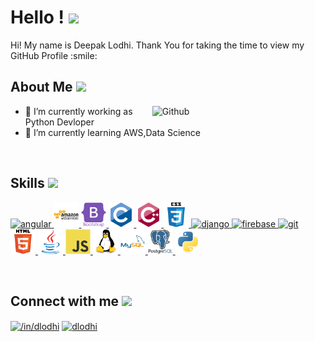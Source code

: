 <h1> Hello ! <img src = "https://raw.githubusercontent.com/MartinHeinz/MartinHeinz/master/wave.gif" width = 5px> </h1>
<p align='center'>
</p>
<div size='20px'> Hi! My name is Deepak Lodhi. Thank You for taking the time to view my GitHub Profile :smile: 
</div>

<h2> About Me <img src = "https://i.giphy.com/media/Wn1DjIHKwcbtGbTVlO/giphy.webp" width = 00px></h2>

<img width="55%" align="right" alt="Github" src="https://media1.giphy.com/media/R03zWv5p1oNSQd91EP/giphy.gif?cid=ecf05e47hteio2fyihybcio3yfn9k6wz9v5oggwbnusrjsgk&rid=giphy.gif&ct=g" />


- 🔭 I’m currently working as Python Devloper 
- 🌱 I’m currently learning AWS,Data Science 
<!-- - 💬 Talk to me about Python and Data Science  -->
 

<br>
<h2> Skills <img src = "https://media2.giphy.com/media/QssGEmpkyEOhBCb7e1/giphy.gif?cid=ecf05e47a0n3gi1bfqntqmob8g9aid1oyj2wr3ds3mg700bl&rid=giphy.gif" width = 32px> </h2>

<p align="left"> <a href="https://angular.io" target="_blank" rel="noreferrer"> <img src="https://angular.io/assets/images/logos/angular/angular.svg" alt="angular" width="40" height="40"/> </a> <a href="https://aws.amazon.com" target="_blank" rel="noreferrer"> <img src="https://raw.githubusercontent.com/devicons/devicon/master/icons/amazonwebservices/amazonwebservices-original-wordmark.svg" alt="aws" width="40" height="40"/> </a> <a href="https://getbootstrap.com" target="_blank" rel="noreferrer"> <img src="https://raw.githubusercontent.com/devicons/devicon/master/icons/bootstrap/bootstrap-plain-wordmark.svg" alt="bootstrap" width="40" height="40"/> </a> <a href="https://www.cprogramming.com/" target="_blank" rel="noreferrer"> <img src="https://raw.githubusercontent.com/devicons/devicon/master/icons/c/c-original.svg" alt="c" width="40" height="40"/> </a> <a href="https://www.w3schools.com/cpp/" target="_blank" rel="noreferrer"> <img src="https://raw.githubusercontent.com/devicons/devicon/master/icons/cplusplus/cplusplus-original.svg" alt="cplusplus" width="40" height="40"/> </a> <a href="https://www.w3schools.com/css/" target="_blank" rel="noreferrer"> <img src="https://raw.githubusercontent.com/devicons/devicon/master/icons/css3/css3-original-wordmark.svg" alt="css3" width="40" height="40"/> </a> <a href="https://www.djangoproject.com/" target="_blank" rel="noreferrer"> <img src="https://static.djangoproject.com/img/logos/django-logo-negative.svg" alt="django" width="40" height="40"/> </a> <a href="https://firebase.google.com/" target="_blank" rel="noreferrer"> <img src="https://www.vectorlogo.zone/logos/firebase/firebase-icon.svg" alt="firebase" width="40" height="40"/> </a> <a href="https://git-scm.com/" target="_blank" rel="noreferrer"> <img src="https://www.vectorlogo.zone/logos/git-scm/git-scm-icon.svg" alt="git" width="40" height="40"/> </a> <a href="https://www.w3.org/html/" target="_blank" rel="noreferrer"> <img src="https://raw.githubusercontent.com/devicons/devicon/master/icons/html5/html5-original-wordmark.svg" alt="html5" width="40" height="40"/> </a> <a href="https://www.java.com" target="_blank" rel="noreferrer"> <img src="https://raw.githubusercontent.com/devicons/devicon/master/icons/java/java-original.svg" alt="java" width="40" height="40"/> </a> <a href="https://developer.mozilla.org/en-US/docs/Web/JavaScript" target="_blank" rel="noreferrer"> <img src="https://raw.githubusercontent.com/devicons/devicon/master/icons/javascript/javascript-original.svg" alt="javascript" width="40" height="40"/> </a> <a href="https://www.linux.org/" target="_blank" rel="noreferrer"> <img src="https://raw.githubusercontent.com/devicons/devicon/master/icons/linux/linux-original.svg" alt="linux" width="40" height="40"/> </a> <a href="https://www.mysql.com/" target="_blank" rel="noreferrer"> <img src="https://raw.githubusercontent.com/devicons/devicon/master/icons/mysql/mysql-original-wordmark.svg" alt="mysql" width="40" height="40"/> </a> <a href="https://www.postgresql.org" target="_blank" rel="noreferrer"> <img src="https://raw.githubusercontent.com/devicons/devicon/master/icons/postgresql/postgresql-original-wordmark.svg" alt="postgresql" width="40" height="40"/> </a> <a href="https://www.python.org" target="_blank" rel="noreferrer"> <img src="https://raw.githubusercontent.com/devicons/devicon/master/icons/python/python-original.svg" alt="python" width="40" height="40"/> </a> </p>
 

 <br>
  
<h2> Connect with me <img src='https://raw.githubusercontent.com/ShahriarShafin/ShahriarShafin/main/Assets/handshake.gif' width="100px"> </h2>

<p align="left">
<a href="https://linkedin.com/in/dlodhi" target="blank"><img align="center" src="https://raw.githubusercontent.com/rahuldkjain/github-profile-readme-generator/master/src/images/icons/Social/linked-in-alt.svg" alt="/in/dlodhi" height="30" width="40" /></a>
<a href="https://www.hackerrank.com/dlodhi" target="blank"><img align="center" src="https://raw.githubusercontent.com/rahuldkjain/github-profile-readme-generator/master/src/images/icons/Social/hackerrank.svg" alt="dlodhi" height="30" width="40" /></a>
</p>
<br>
<!-- <h2> My GitHub Stats <img src ='https://media1.giphy.com/media/CwTvSiWflgCGKgz5eb/giphy.gif?cid=ecf05e47lz2pa8f5qjdtlw5svyjf3i0uck35npl0tm5l3d87&rid=giphy.gif&ct=s' width = 32px> </h2>

<p><img align="center" src="https://github-readme-stats.vercel.app/api/top-langs?username=dlodhi&show_icons=true&locale=en&layout=compact" alt="dlodhi" /></p>

<p><img align="center" src="https://github-readme-streak-stats.herokuapp.com/?user=dlodhi&" alt="dlodhi" /></p>


<p>&nbsp;<img align="center" src="https://github-readme-stats.vercel.app/api?username=dlodhi&show_icons=true&locale=en" alt="dlodhi" /></p>

 -->

